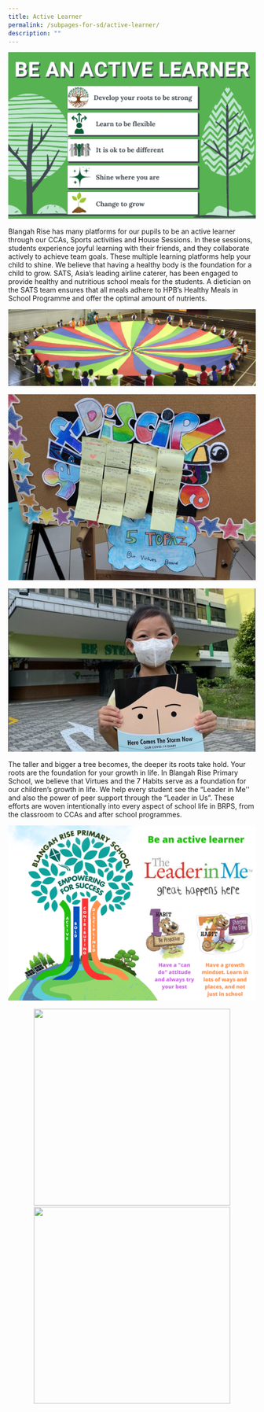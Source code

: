 ```yaml
---
title: Active Learner
permalink: /subpages-for-sd/active-learner/
description: ""
---
```

![](/images/2023%20Photos/Student%20Development/image6.png)

Blangah Rise has many platforms for our pupils to be an active learner through our CCAs, Sports activities and House Sessions. In these sessions, students experience joyful&nbsp;learning with their friends, and they collaborate actively to achieve team goals. These multiple learning platforms help your child to shine. We believe that having a healthy body is the foundation for a child to grow. SATS, Asia’s leading airline caterer, has been engaged to provide healthy and nutritious school meals for the students. A dietician on the SATS team ensures that all meals adhere to HPB’s Healthy Meals in School Programme and offer the optimal amount of nutrients.

![](/images/2023%20Photos/Student%20Development/image7.png)

![](/images/2023%20Photos/Student%20Development/image8.jpg)

![](/images/2023%20Photos/Student%20Development/image9.png)

The taller and bigger a tree becomes, the deeper its roots take hold. Your roots are the foundation for your growth in life. In Blangah Rise Primary School, we believe that Virtues and the 7 Habits serve as a foundation for our children’s growth in life. We help every student see the “Leader in Me'' and also the power of peer support through the “Leader in Us”. These efforts are woven intentionally into every aspect of school life in BRPS, from the classroom to CCAs and after school programmes.

![](/images/2023%20Photos/Student%20Development/image10.png)

<div class="column"> <div class="row"> <div style="width:100%;text-align:center;"> <a href="/our-curriculum/student-development/"> <img height="400" width="400" src="w3html.gif"> </a><a href="https://www.w3schools.com"> <img height="400" width="400" src="w3html.gif"> </a></div><a href="https://www.w3schools.com"> </a></div></div>